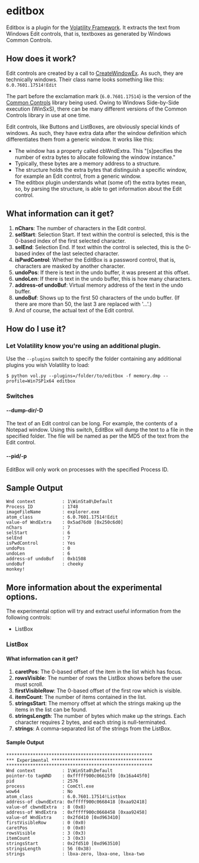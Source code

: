 # editbox
Editbox is a plugin for the [Volatility Framework](https://github.com/volatilityfoundation/volatility). It extracts the text from Windows Edit controls, that is, textboxes as generated by Windows Common Controls.

## How does it work?
Edit controls are created by a call to [CreateWindowEx](https://msdn.microsoft.com/en-us/library/windows/desktop/ms632680%28v=vs.85%29.aspx). As such, they are technically windows. Their class name looks something like this:
`6.0.7601.17514!Edit`

The part before the exclamation mark (`6.0.7601.17514`) is the version of the [Common Controls](http://msdn.microsoft.com/en-us/library/windows/desktop/bb775493%28v=vs.85%29.aspx) library being used. Owing to Windows Side-by-Side execution (WinSxS), there can be many different versions of the Common Controls library in use at one time.

Edit controls, like Buttons and ListBoxes, are obviously special kinds of windows. As such, they have extra data after the window definition which differentiates them from a generic window. It works like this:
* The window has a property called cbWndExtra. This "[s]pecifies the number of extra bytes to allocate following the window instance."
* Typically, these bytes are a memory address to a structure.
* The structure holds the extra bytes that distinguish a specific window, for example an Edit control, from a generic window.
* The editbox plugin understands what (some of) the extra bytes mean, so, by parsing the structure, is able to get information about the Edit control.

## What information can it get?
1. **nChars**: The number of characters in the Edit control.
2. **selStart**: Selection Start. If text within the control is selected, this is the 0-based index of the first selected character.
3. **selEnd**: Selection End. If text within the control is selected, this is the 0-based index of the last selected character.
4. **isPwdControl**: Whether the EditBox is a password control, that is, characters are masked by another character.
5. **undoPos**: If there is text in the undo buffer, it was present at this offset.
6. **undoLen**: If there is text in the undo buffer, this is how many characters.
7. **address-of undoBuf**: Virtual memory address of the text in the undo buffer.
8. **undoBuf**: Shows up to the first 50 characters of the undo buffer. (If there are more than 50, the last 3 are replaced with '...'.)
7. And of course, the actual text of the Edit control.

## How do I use it?
### Let Volatility know you're using an additional plugin.
Use the `--plugins` switch to specify the folder containing any additional plugins you wish Volatility to load:
```
$ python vol.py --plugins=/folder/to/editbox -f memory.dmp --profile=Win7SP1x64 editbox
```
### Switches
#### --dump-dir/-D
The text of an Edit control can be long. For example, the contents of a Notepad window. Using this switch, EditBox will dump the text to a file in the specified folder. The file will be named as per the MD5 of the text from the Edit control.
#### --pid/-p
EditBox will only work on processes with the specified Process ID.

## Sample Output
```
Wnd context          : 1\WinSta0\Default
Process ID           : 1748
imageFileName        : explorer.exe
atom_class           : 6.0.7601.17514!Edit
value-of WndExtra    : 0x5ad76d0 [0x250c6d0]
nChars               : 7
selStart             : 6
selEnd               : 7
isPwdControl         : Yes
undoPos              : 0
undoLen              : 6
address-of undoBuf   : 0xb1508
undoBuf              : cheeky
monkey!
```
## More information about the experimental options.
The experimental option will try and extract useful information from the following controls:
* ListBox

### ListBox
#### What information can it get?
1. **caretPos**: The 0-based offset of the item in the list which has focus.
2. **rowsVisible**: The number of rows the ListBox shows before the user must scroll.
3. **firstVisibleRow**: The 0-based offset of the first row which is visible.
4. **itemCount**: The number of items contained in the list.
5. **stringsStart**: The memory offset at which the strings making up the items in the list can be found.
6. **stringsLength**: The number of bytes which make up the strings. Each character requires 2 bytes, and each string is null-terminated.
7. **strings**: A comma-separated list of the strings from the ListBox.

#### Sample Output
```
*******************************************************
*** Experimental **************************************
*******************************************************
Wnd context          : 1\WinSta0\Default
pointer-to tagWND    : 0xfffff900c06615f0 [0x16a445f0]
pid                  : 2576
process              : ComCtl.exe
wow64                : No
atom_class           : 6.0.7601.17514!Listbox
address-of cbwndExtra: 0xfffff900c0668418 [0xaa92418]
value-of cbwndExtra  : 8 (0x8)
address-of WndExtra  : 0xfffff900c0668458 [0xaa92458]
value-of WndExtra    : 0x2fd410 [0xd963410]
firstVisibleRow      : 0 (0x0)
caretPos             : 0 (0x0)
rowsVisible          : 3 (0x3)
itemCount            : 3 (0x3)
stringsStart         : 0x2fd510 [0xd963510]
stringsLength        : 56 (0x38)
strings              : lbxa-zero, lbxa-one, lbxa-two

```
